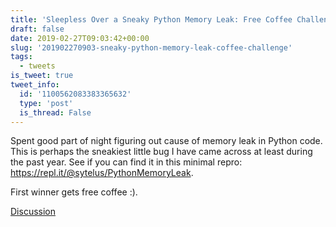 ```yaml
---
title: 'Sleepless Over a Sneaky Python Memory Leak: Free Coffee Challenge!'
draft: false
date: 2019-02-27T09:03:42+00:00
slug: '201902270903-sneaky-python-memory-leak-coffee-challenge'
tags:
  - tweets
is_tweet: true
tweet_info:
  id: '1100562083383365632'
  type: 'post'
  is_thread: False
---
```




Spent good part of night figuring out cause of memory leak in Python code. This is perhaps the sneakiest little bug I have came across at least during the past year. See if you can find it in this minimal repro:
<https://repl.it/@sytelus/PythonMemoryLeak>. 

First winner gets free coffee :).

[Discussion](https://x.com/sytelus/status/1100562083383365632)
